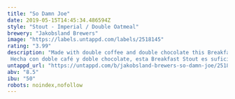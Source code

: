 ```yaml
---
title: "So Damn Joe"
date: 2019-05-15T14:45:34.486594Z
style: "Stout - Imperial / Double Oatmeal"
brewery: "Jakobsland Brewers"
image: "https://labels.untappd.com/labels/2518145"
rating: "3.99"
description: "Made with double coffee and double chocolate this Breakfast Stout is strong enough to knock your socks off!  Hecha con doble café y doble chocolate, esta Breakfast Stout es suficiente fuerte para arrancar tu día con ganas!"
untappd_url: "https://untappd.com/b/jakobsland-brewers-so-damn-joe/2518145"
abv: "8.5"
ibu: "50"
robots: noindex,nofollow
---
```

